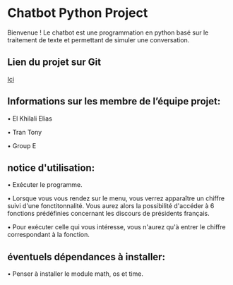 # Chatbot Python Project
Bienvenue !
Le chatbot est une programmation en python basé sur le traitement de texte et permettant de simuler une conversation.  

## Lien du projet sur Git
[Ici](https://github.com/EliasEK05/ChatbotPthonProject/tree/master)

## Informations sur les membre de l’équipe projet:  
• El Khilali Elias

• Tran Tony

• Group E

## notice d'utilisation:
• Exécuter le programme.

• Lorsque vous vous rendez sur le menu, vous verrez apparaître un chiffre suivi d'une fonctitonnalité. Vous aurez alors la possibilité d'accéder à 6 fonctions 
prédéfinies concernant les discours de présidents français.

• Pour exécuter celle qui vous intéresse, vous n'aurez qu'à entrer le chiffre correspondant à la fonction.


## éventuels dépendances à installer:
• Penser à installer le module math, os et time.


